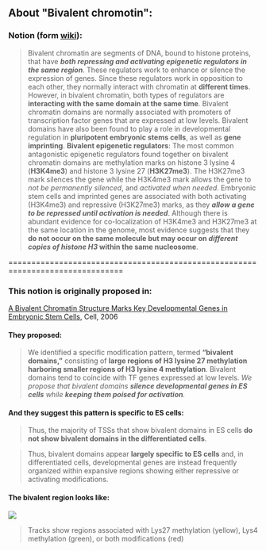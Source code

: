 ## About "Bivalent chromotin":
### Notion (form [wiki](https://en.wikipedia.org/wiki/Bivalent_chromatin)):
> Bivalent chromatin are segments of DNA, bound to histone proteins, that have _**both repressing and activating epigenetic regulators in the same region**_. These regulators work to enhance or silence the expression of genes. Since these regulators work in opposition to each other, they normally interact with chromatin at **different times**. However, in bivalent chromatin, both types of regulators are **interacting with the same domain at the same time**. Bivalent chromatin domains are normally associated with promoters of transcription factor genes that are expressed at low levels. Bivalent domains have also been found to play a role in developmental regulation in **pluripotent embryonic stems cells**, as well as **gene imprinting**.
> **Bivalent epigenetic regulators**:  The most common antagonistic epigenetic regulators found together on bivalent chromatin domains are methylation marks on histone 3 lysine 4 (**H3K4me3**) and histone 3 lysine 27 (**H3K27me3**). The H3K27me3 mark silences the gene while the H3K4me3 mark allows the gene to _not be permanently silenced_, and _activated when needed_. Embryonic stem cells and imprinted genes are associated with both activating (H3K4me3) and repressive (H3K27me3) marks, as they _**allow a gene to be repressed until activation is needed**_. Although there is abundant evidence for co-localization of H3K4me3 and H3K27me3 at the same location in the genome, most evidence suggests that they **do not occur on the same molecule but may occur on _different copies of histone H3_ within the same nucleosome**.

===============================================================================
### This notion is originally proposed in:
[A Bivalent Chromatin Structure Marks Key Developmental Genes in Embryonic Stem Cells](https://www.sciencedirect.com/science/article/pii/S0092867406003801), Cell, 2006

#### They proposed:
> We identified a specific modification pattern, termed **“bivalent domains,”** consisting of **large regions of H3 lysine 27 methylation harboring smaller regions of H3 lysine 4 methylation**. Bivalent domains tend to coincide with TF genes expressed at low levels. _We propose that bivalent domains **silence developmental genes in ES cells** while **keeping them poised for activation**._

#### And they suggest this pattern is specific to ES cells:
> Thus, the majority of TSSs that show bivalent domains in ES cells **do not show bivalent domains in the differentiated cells**.

> Thus, bivalent domains appear **largely specific to ES cells** and, in differentiated cells, developmental genes are instead frequently organized within expansive regions showing either repressive or activating modifications.

#### The bivalent region looks like:

![](https://ars.els-cdn.com/content/image/1-s2.0-S0092867406003801-gr1.jpg)

> Tracks show regions associated with Lys27 methylation (yellow), Lys4 methylation (green), or both modifications (red)

